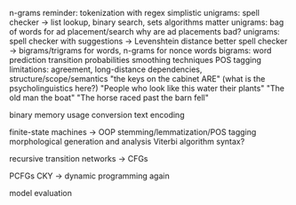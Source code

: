 n-grams
    reminder: tokenization with regex
    simplistic unigrams: spell checker -> list lookup, binary search, sets
        algorithms matter
    unigrams: bag of words for ad placement/search
        why are ad placements bad?
    unigrams: spell checker with suggestions -> Levenshtein distance
    better spell checker -> bigrams/trigrams for words, n-grams for nonce words
    bigrams: word prediction
        transition probabilities
        smoothing techniques
    POS tagging
    limitations:
        agreement, long-distance dependencies, structure/scope/semantics
        "the keys on the cabinet ARE" (what is the psycholinguistics here?)
        "People who look like this water their plants"
        "The old man the boat"
        "The horse raced past the barn fell"

binary
    memory usage
    conversion
    text encoding

finite-state machines -> OOP
    stemming/lemmatization/POS tagging
    morphological generation and analysis
    Viterbi algorithm
    syntax?

recursive transition networks -> CFGs

PCFGs
    CKY -> dynamic programming again

model evaluation
